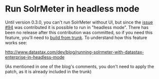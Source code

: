 # Run SolrMeter in headless mode #
Until version 0.3.0, you can't run SolrMeter without UI, but since the [issue #94](../../issues/94) was contributed it is possible to run in "headless mode". There has been no release after this contribution was committed, so if you need this feature, you'll need to [build from trunk](Usage.md#Compile_from_trunk). To understand how this feature works see:

http://www.datastax.com/dev/blog/running-solrmeter-with-datastax-enterprise-in-headless-mode

(As mentioned in one of the blog's comments, you don't need to apply the patch, as it is already included in the trunk)
